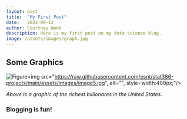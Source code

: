```yaml
---
layout: post
title:  "My First Post"
date:   2022-09-12
author: Courtney Webb
description: Here is my first post on my data science blog.
image: /assets/images/graph.jpg
---
```


## Some Graphics

![Figure](https://github.com/esnt/stat386-projects/raw/main/assets/images/billionares.jpg)<img src="https://raw.githubusercontent.com/esnt/stat386-projects/main/assets/images/image5.jpg", alt="", style=width:400px;"/>

*Above is a graphic of the richest billionares in the United States.* 


### Blogging is fun!